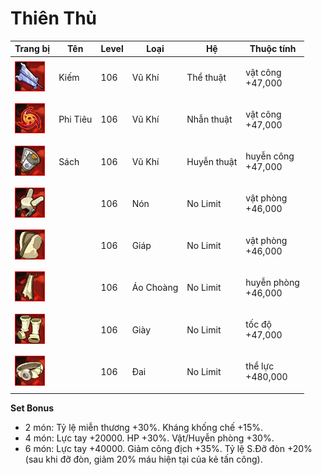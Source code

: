 # Thiên Thủ



| Trang bị                                     | Tên      | Level | Loại      | Hệ          | Thuộc tính                    |
| -------------------------------------------- | -------- | ----- | --------- | ----------- | ----------------------------- |
| ![](<../../.gitbook/assets/image (755).png>) | Kiếm     | 106   | Vũ Khí    | Thể thuật   | <p>vật công<br>+47,000</p>    |
| ![](<../../.gitbook/assets/image (709).png>) | Phi Tiêu | 106   | Vũ Khí    | Nhẫn thuật  | <p>vật công<br>+47,000</p>    |
| ![](<../../.gitbook/assets/image (677).png>) | Sách     | 106   | Vũ Khí    | Huyễn thuật | <p>huyễn công<br>+47,000</p>  |
| ![](<../../.gitbook/assets/image (646).png>) |          | 106   | Nón       | No Limit    | <p>vật phòng<br>+46,000</p>   |
| ![](<../../.gitbook/assets/image (654).png>) |          | 106   | Giáp      | No Limit    | <p>vật phòng<br>+46,000</p>   |
| ![](<../../.gitbook/assets/image (678).png>) |          | 106   | Áo Choàng | No Limit    | <p>huyễn phòng<br>+46,000</p> |
| ![](<../../.gitbook/assets/image (636).png>) |          | 106   | Giày      | No Limit    | <p>tốc độ<br>+47,000</p>      |
| ![](<../../.gitbook/assets/image (648).png>) |          | 106   | Đai       | No Limit    | <p>thể lực<br>+480,000</p>    |

&#x20;

**Set Bonus**

* &#x20;2 món: Tỷ lệ miễn thương +30%. Kháng khống chế +15%.
* &#x20;4 món: Lực tay +20000. HP +30%. Vật/Huyễn phòng +30%.
* &#x20;6 món: Lực tay +40000. Giảm công địch +35%. Tỷ lệ S.Đỡ đòn +20% (sau khi đỡ đòn, giảm 20% máu hiện tại của kẻ tấn công).
